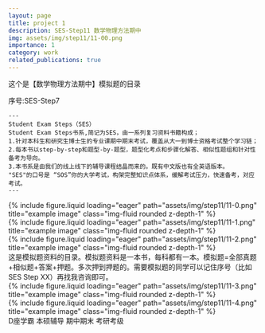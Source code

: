 ```yaml
---
layout: page
title: project 1
description: SES-Step11 数学物理方法期中
img: assets/img/step11/11-00.png
importance: 1
category: work
related_publications: true
---
```


这个是【数学物理方法期中】模拟题的目录

序号:SES-Step7



    ---
    Student Exam Steps（SES）
    Student Exam Steps书系,简记为SES，由一系列复习资料书籍构成；
    1.针对本科生和研究生博士生的专业课期中期末考试，覆盖从大一到博士资格考试整个学习链；
    2.每本书以step-by-step和题型-by-题型，题型化考点和步骤化解答、相似性题组和针对性备考为导向。
    3.本书系是由我们的线上线下的辅导课程结晶而来的。既有中文版也有全英语版本。
    "SES"的口号是 “SOS”你的大学考试，构架完整知识点体系，缓解考试压力，快速备考，对应考试。
    ---

<div class="row">
    <div class="col-sm mt-3 mt-md-0">
        {% include figure.liquid loading="eager" path="assets/img/step11/11-0.png" title="example image" class="img-fluid rounded z-depth-1" %}
    </div>
    <div class="col-sm mt-3 mt-md-0">
        {% include figure.liquid loading="eager" path="assets/img/step11/11-1.png" title="example image" class="img-fluid rounded z-depth-1" %}
    </div>
    <div class="col-sm mt-3 mt-md-0">
        {% include figure.liquid loading="eager" path="assets/img/step11/11-2.png" title="example image" class="img-fluid rounded z-depth-1" %}
    </div>
</div>

<div class="caption">
    这是模拟题资料的目录。模拟题资料是一本书，每科都有一本。模拟题=全部真题+相似题+答案+押题。多次押到押题的。需要模拟题的同学可以记住序号（比如SES Step XX）再找我咨询即可。
</div>


<div class="row">
    <div class="col-sm mt-3 mt-md-0">
        {% include figure.liquid loading="eager" path="assets/img/step11/11-3.png" title="example image" class="img-fluid rounded z-depth-1" %}
    </div>
</div>
<div class="row">
    <div class="col-sm mt-3 mt-md-0">
        {% include figure.liquid loading="eager" path="assets/img/step11/11-4.png" title="example image" class="img-fluid rounded z-depth-1" %}
    </div>
</div>

<div class="caption">
    D座学霸 本硕辅导 期中期末 考研考级
</div>


